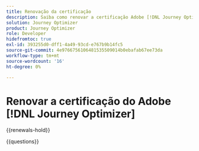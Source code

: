```yaml
---
title: Renovação da certificação
description: Saiba como renovar a certificação Adobe [!DNL Journey Optimizer]  antes de expirar.
solution: Journey Optimizer
product: Journey Optimizer
role: Developer
hidefromtoc: true
exl-id: 393255d0-dff1-4a49-93cd-e767b9b14fc5
source-git-commit: 4e9766756106481535509014b0ebafab67ee73da
workflow-type: tm+mt
source-wordcount: '16'
ht-degree: 0%

---
```


# Renovar a certificação do Adobe [!DNL Journey Optimizer]

{{renewals-hold}}

<!--

When you pass a certification exam, your certification is valid for two years

We're happy to announce that you are now able to renew your certification via a new, no-cost format. It involves using on-demand Experience League courses and tutorials—simply complete three activities to renew your certification at no cost. You must renew before your certification expires, or you will need to take the full exam to become certified again. 

>[!IMPORTANT]
>
>**Log in first:** The following links will function **only** after a **successful login** to the [Adobe Credential Management System](https://www.certmetrics.com/adobe){target="_blank"}.
>
><br>
>
>**To share a link:** If you would like to share the link to a renewal exam or assessment with a colleague, please link to the overall exam renewal page,  not the URL of the exam itself, to avoid login issues.

>[!NOTE]
>Expert renewal coming soon.

## Questions

View the certification [FAQ](https://experienceleague.adobe.com/docs/certification/certification/faq.html?lang=pt-BR){target="_blank"}.

Additional questions? [Contact us](mailto:certif@adobe.com).

-->

{{questions}}
